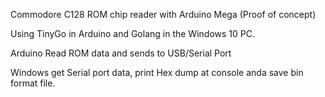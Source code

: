 Commodore C128 ROM chip reader with Arduino Mega (Proof of concept) 

Using TinyGo in Arduino and Golang in the Windows 10 PC. 

Arduino Read ROM data and sends to USB/Serial Port

Windows get Serial port data, print Hex dump at console anda save bin format file. 
